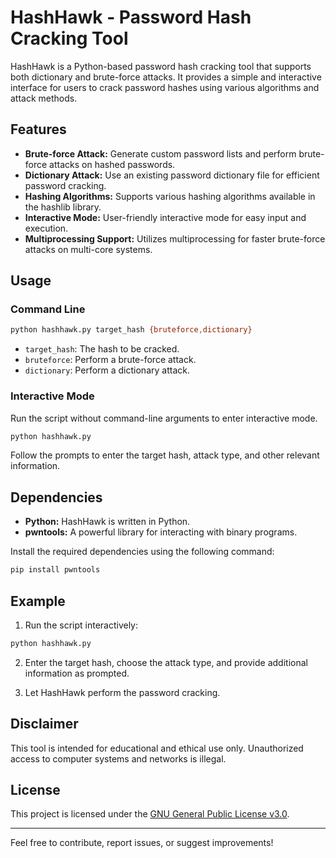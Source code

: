 # HashHawk - Password Hash Cracking Tool

HashHawk is a Python-based password hash cracking tool that supports both dictionary and brute-force attacks. It provides a simple and interactive interface for users to crack password hashes using various algorithms and attack methods.

## Features

- **Brute-force Attack:** Generate custom password lists and perform brute-force attacks on hashed passwords.
- **Dictionary Attack:** Use an existing password dictionary file for efficient password cracking.
- **Hashing Algorithms:** Supports various hashing algorithms available in the hashlib library.
- **Interactive Mode:** User-friendly interactive mode for easy input and execution.
- **Multiprocessing Support:** Utilizes multiprocessing for faster brute-force attacks on multi-core systems.

## Usage

### Command Line

```bash
python hashhawk.py target_hash {bruteforce,dictionary}
```

- `target_hash`: The hash to be cracked.
- `bruteforce`: Perform a brute-force attack.
- `dictionary`: Perform a dictionary attack.

### Interactive Mode

Run the script without command-line arguments to enter interactive mode.

```bash
python hashhawk.py
```

Follow the prompts to enter the target hash, attack type, and other relevant information.

## Dependencies

- **Python:** HashHawk is written in Python.
- **pwntools:** A powerful library for interacting with binary programs.

Install the required dependencies using the following command:

```bash
pip install pwntools
```

## Example

1. Run the script interactively:

```bash
python hashhawk.py
```

2. Enter the target hash, choose the attack type, and provide additional information as prompted.

3. Let HashHawk perform the password cracking.

## Disclaimer

This tool is intended for educational and ethical use only. Unauthorized access to computer systems and networks is illegal.


## License

This project is licensed under the [GNU General Public License v3.0](LICENSE).

---

Feel free to contribute, report issues, or suggest improvements!